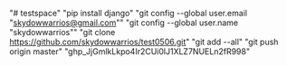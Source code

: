 "# testspace" 
"pip install django"
"git config --global user.email "skydowwarrios@gmail.com""
"git config --global user.name "skydowwarrios""
"git clone https://github.com/skydowwarrios/test0506.git"
"git add --all"
"git push origin master"
"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"
